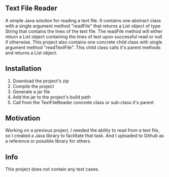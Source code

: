 <h2>Text File Reader</h2>
A simple Java solution for reading a text file. It contains one abstract class with a single argument method "readFile" that returns a List object of type String that contains the lines of the text file.  The readFile method will either return a List object containing the lines of text upon successful read or null if otherwise. This project also contains one concrete child class with single argument method "readTextFile". This child class calls it's parent methods and returns a List object.

<h2>Installation</h2>
<ol>
  <li>Download the project's zip</li>
  <li>Compile the project</li>
  <li>Generate a jar file</li>
  <li>Add the jar to the project's build path</li>
  <li>Call from the TextFileReader concrete class or sub-class it's parent</li>
</ol>

<h2>Motivation</h2>
Working on a previous project, I needed the ability to read from a text file, so I created a Java library to facilitate that task. And I uploaded to Github as a reference or possible library for others.

<h2>Info</h2>
This project does not contain any test cases.

